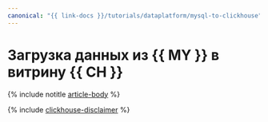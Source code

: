 ```yaml
---
canonical: "{{ link-docs }}/tutorials/dataplatform/mysql-to-clickhouse"
---
```


# Загрузка данных из {{ MY }} в витрину {{ CH }}

{% include notitle [article-body](../../_tutorials/dataplatform/mysql-to-clickhouse.md) %}

{% include [clickhouse-disclaimer](../../_includes/clickhouse-disclaimer.md) %}
